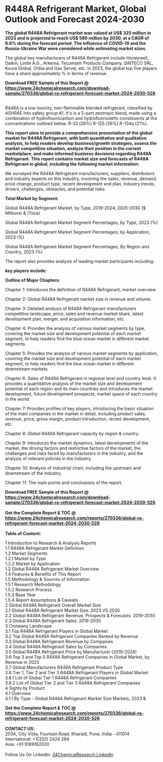 <h1>R448A Refrigerant Market, Global Outlook and Forecast 2024-2030</h1><p><strong>The global R448A Refrigerant market was valued at US$ 325 million in 2023 and is projected to reach US$ 580 million by 2030, at a CAGR of 8.6% during the forecast period. The influence of COVID-19 and the Russia-Ukraine War were considered while estimating market sizes.</strong></p><p>
</p><p>The global key manufacturers of R448A Refrigerant include Honeywell, Daikin, Linde A.G., Arkema, Tecumseh Products Company, SINTECO SRL, Koura Global, Orbia and Gas Servei, etc. in 2023, the global top five players have a share approximately % in terms of revenue.</p><div><b>Download FREE Sample of this Report @ 
            <a href="https://www.24chemicalresearch.com/download-sample/270336/global-ra-refrigerant-forecast-market-2024-2030-526">
            https://www.24chemicalresearch.com/download-sample/270336/global-ra-refrigerant-forecast-market-2024-2030-526</a></b></div><br><p>
R448A is a low-toxicity, non-flammable blended refrigerant, classified by ASHRAE into safety group A1. It's is a 5-part zeotropic blend, made using a combination of hydrofluorocarbon and hydrofluoroolefin constituents at the concentrations outlined below. R-32 (26%) R-125 (26%) R-134a (21%).</p><p>
</p><p><strong>This report aims to provide a comprehensive presentation of the global market for R448A Refrigerant, with both quantitative and qualitative analysis, to help readers develop business/growth strategies, assess the market competitive situation, analyze their position in the current marketplace, and make informed business decisions regarding R448A Refrigerant. This report contains market size and forecasts of R448A Refrigerant in global, including the following market information:</strong></p><p>
</p><p>
</p><p>We surveyed the R448A Refrigerant manufacturers, suppliers, distributors and industry experts on this industry, involving the sales, revenue, demand, price change, product type, recent development and plan, industry trends, drivers, challenges, obstacles, and potential risks.</p><p>
</p><p><strong>Total Market by Segment:</strong></p><p>
Global R448A Refrigerant Market, by Type, 2019-2024, 2025-2030 ($ Millions) &amp; (Tons)</p><p>
Global R448A Refrigerant Market Segment Percentages, by Type, 2023 (%)</p><p>
</p><p>
Global R448A Refrigerant Market Segment Percentages, by Application, 2023 (%)</p><p>
</p><p>
Global R448A Refrigerant Market Segment Percentages, By Region and Country, 2023 (%)</p><p>
</p><p>
The report also provides analysis of leading market participants including:</p><p>
</p><p>
</p><p><strong>key players include:</strong></p><p>
</p><p>
</p><p><strong>Outline of Major Chapters:</strong></p><p>
</p><p>Chapter 1: Introduces the definition of R448A Refrigerant, market overview.</p><p>
Chapter 2: Global R448A Refrigerant market size in revenue and volume.</p><p>
Chapter 3: Detailed analysis of R448A Refrigerant manufacturers competitive landscape, price, sales and revenue market share, latest development plan, merger, and acquisition information, etc.</p><p>
Chapter 4: Provides the analysis of various market segments by type, covering the market size and development potential of each market segment, to help readers find the blue ocean market in different market segments.</p><p>
Chapter 5: Provides the analysis of various market segments by application, covering the market size and development potential of each market segment, to help readers find the blue ocean market in different downstream markets.</p><p>
Chapter 6: Sales of R448A Refrigerant in regional level and country level. It provides a quantitative analysis of the market size and development potential of each region and its main countries and introduces the market development, future development prospects, market space of each country in the world.</p><p>
Chapter 7: Provides profiles of key players, introducing the basic situation of the main companies in the market in detail, including product sales, revenue, price, gross margin, product introduction, recent development, etc.</p><p>
Chapter 8: Global R448A Refrigerant capacity by region &amp; country.</p><p>
Chapter 9: Introduces the market dynamics, latest developments of the market, the driving factors and restrictive factors of the market, the challenges and risks faced by manufacturers in the industry, and the analysis of relevant policies in the industry.</p><p>
Chapter 10: Analysis of industrial chain, including the upstream and downstream of the industry.</p><p>
Chapter 11: The main points and conclusions of the report.</p><div><b>Download FREE Sample of this Report @ 
            <a href="https://www.24chemicalresearch.com/download-sample/270336/global-ra-refrigerant-forecast-market-2024-2030-526">
            https://www.24chemicalresearch.com/download-sample/270336/global-ra-refrigerant-forecast-market-2024-2030-526</a></b></div><br><div><b>Get the Complete Report & TOC @ 
            <a href="https://www.24chemicalresearch.com/reports/270336/global-ra-refrigerant-forecast-market-2024-2030-526">
            https://www.24chemicalresearch.com/reports/270336/global-ra-refrigerant-forecast-market-2024-2030-526</a></b></div><br>
            <b>Table of Content:</b><p>1 Introduction to Research & Analysis Reports<br />
    1.1 R448A Refrigerant Market Definition<br />
    1.2 Market Segments<br />
        1.2.1 Market by Type<br />
        1.2.2 Market by Application<br />
    1.3 Global R448A Refrigerant Market Overview<br />
    1.4 Features & Benefits of This Report<br />
    1.5 Methodology & Sources of Information<br />
        1.5.1 Research Methodology<br />
        1.5.2 Research Process<br />
        1.5.3 Base Year<br />
        1.5.4 Report Assumptions & Caveats<br />
2 Global R448A Refrigerant Overall Market Size<br />
    2.1 Global R448A Refrigerant Market Size: 2023 VS 2030<br />
    2.2 Global R448A Refrigerant Revenue, Prospects & Forecasts: 2019-2030<br />
    2.3 Global R448A Refrigerant Sales: 2019-2030<br />
3 Company Landscape<br />
    3.1 Top R448A Refrigerant Players in Global Market<br />
    3.2 Top Global R448A Refrigerant Companies Ranked by Revenue<br />
    3.3 Global R448A Refrigerant Revenue by Companies<br />
    3.4 Global R448A Refrigerant Sales by Companies<br />
    3.5 Global R448A Refrigerant Price by Manufacturer (2019-2024)<br />
    3.6 Top 3 and Top 5 R448A Refrigerant Companies in Global Market, by Revenue in 2023<br />
    3.7 Global Manufacturers R448A Refrigerant Product Type<br />
    3.8 Tier 1, Tier 2 and Tier 3 R448A Refrigerant Players in Global Market<br />
        3.8.1 List of Global Tier 1 R448A Refrigerant Companies<br />
        3.8.2 List of Global Tier 2 and Tier 3 R448A Refrigerant Companies<br />
4 Sights by Product<br />
    4.1 Overview<br />
        4.1.1 By Type - Global R448A Refrigerant Market Size Markets, 2023 &</p><div><b>Get the Complete Report & TOC @ 
            <a href="https://www.24chemicalresearch.com/reports/270336/global-ra-refrigerant-forecast-market-2024-2030-526">
            https://www.24chemicalresearch.com/reports/270336/global-ra-refrigerant-forecast-market-2024-2030-526</a></b></div><br><b>CONTACT US:</b><br>
            203A, City Vista, Fountain Road, Kharadi, Pune, India - 411014<br>
            International: +1(332) 2424 294<br>
            Asia: +91 9169162030 <br><br>
            Follow Us On LinkedIn: <a href="https://www.linkedin.com/company/24chemicalresearch/">24ChemicalResearch LinkedIn</a>